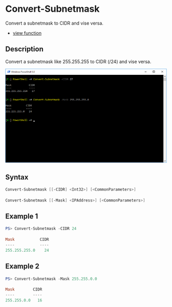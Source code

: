 # Convert-Subnetmask

Convert a subnetmask to CIDR and vise versa.

* [view function](https://github.com/BornToBeRoot/PowerShell/blob/master/Module/LazyAdmin/Functions/SubnetCalculator/Convert-Subnetmask.ps1)

## Description

Convert a subnetmask like 255.255.255 to CIDR (/24) and vise versa.

![Screenshot](Images/Convert-Subnetmask.png?raw=true "Convert-Subnetmask")

## Syntax

```powershell
Convert-Subnetmask [[-CIDR] <Int32>] [<CommonParameters>]

Convert-Subnetmask [[-Mask] <IPAddress>] [<CommonParameters>]
```

## Example 1

```powershell
PS> Convert-Subnetmask -CIDR 24

Mask           CIDR
----           ----
255.255.255.0    24
```

## Example 2

```powershell
PS> Convert-Subnetmask -Mask 255.255.0.0

Mask        CIDR
----        ----
255.255.0.0   16
```

